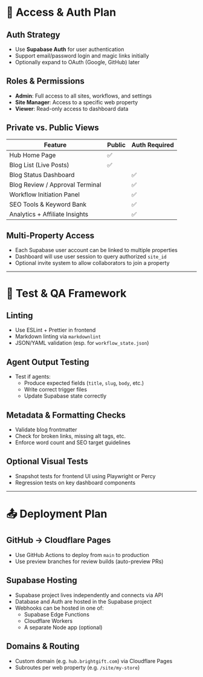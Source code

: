 # 🔐 Access & Auth Plan

## Auth Strategy
- Use **Supabase Auth** for user authentication
- Support email/password login and magic links initially
- Optionally expand to OAuth (Google, GitHub) later

## Roles & Permissions
- **Admin**: Full access to all sites, workflows, and settings
- **Site Manager**: Access to a specific web property
- **Viewer**: Read-only access to dashboard data

## Private vs. Public Views
| Feature                             | Public | Auth Required |
|-------------------------------------|--------|----------------|
| Hub Home Page                       | ✅     |                |
| Blog List (Live Posts)              | ✅     |                |
| Blog Status Dashboard               |        | ✅              |
| Blog Review / Approval Terminal     |        | ✅              |
| Workflow Initiation Panel           |        | ✅              |
| SEO Tools & Keyword Bank            |        | ✅              |
| Analytics + Affiliate Insights      |        | ✅              |

## Multi-Property Access
- Each Supabase user account can be linked to multiple properties
- Dashboard will use user session to query authorized `site_id`
- Optional invite system to allow collaborators to join a property

---

# 🧪 Test & QA Framework

## Linting
- Use ESLint + Prettier in frontend
- Markdown linting via `markdownlint`
- JSON/YAML validation (esp. for `workflow_state.json`)

## Agent Output Testing
- Test if agents:
  - Produce expected fields (`title`, `slug`, `body`, etc.)
  - Write correct trigger files
  - Update Supabase state correctly

## Metadata & Formatting Checks
- Validate blog frontmatter
- Check for broken links, missing alt tags, etc.
- Enforce word count and SEO target guidelines

## Optional Visual Tests
- Snapshot tests for frontend UI using Playwright or Percy
- Regression tests on key dashboard components

---

# 📤 Deployment Plan

## GitHub → Cloudflare Pages
- Use GitHub Actions to deploy from `main` to production
- Use preview branches for review builds (auto-preview PRs)

## Supabase Hosting
- Supabase project lives independently and connects via API
- Database and Auth are hosted in the Supabase project
- Webhooks can be hosted in one of:
  - Supabase Edge Functions
  - Cloudflare Workers
  - A separate Node app (optional)

## Domains & Routing
- Custom domain (e.g. `hub.brightgift.com`) via Cloudflare Pages
- Subroutes per web property (e.g. `/site/my-store`)

